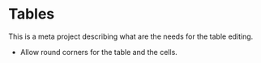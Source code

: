 # Tables

This is a meta project describing what are the needs for the table editing.

- Allow round corners for the table and the cells.
